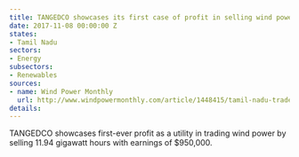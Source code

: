 ```yaml
---
title: TANGEDCO showcases its first case of profit in selling wind power
date: 2017-11-08 00:00:00 Z
states:
- Tamil Nadu
sectors:
- Energy
subsectors:
- Renewables
sources:
- name: Wind Power Monthly
  url: http://www.windpowermonthly.com/article/1448415/tamil-nadu-trades-wind-profit
details: 
---
```


TANGEDCO showcases first-ever profit as a utility in trading wind power by selling 11.94 gigawatt hours with earnings of $950,000. 
